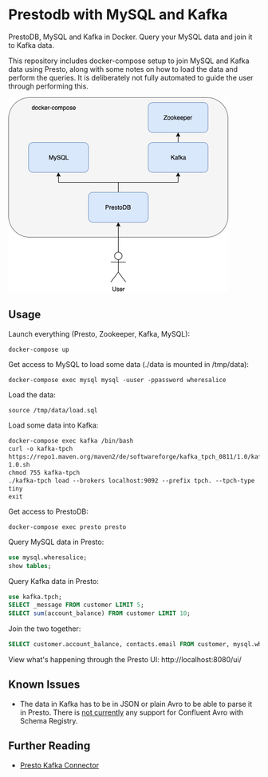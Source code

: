 # Prestodb with MySQL and Kafka

PrestoDB, MySQL and Kafka in Docker.  Query your MySQL data and join it to Kafka data.

This repository includes docker-compose setup to join MySQL and Kafka data using Presto, along with some notes on how to load the data and perform the queries.  It is deliberately not fully automated to guide the user through performing this.

![img/Presto.png](img/Presto.png)

## Usage

Launch everything (Presto, Zookeeper, Kafka, MySQL):

```shell script
docker-compose up
```

Get access to MySQL to load some data (./data is mounted in /tmp/data):

```shell script
docker-compose exec mysql mysql -uuser -ppassword wheresalice
```

Load the data:

```mysql
source /tmp/data/load.sql
```

Load some data into Kafka:

```shell script
docker-compose exec kafka /bin/bash
curl -o kafka-tpch https://repo1.maven.org/maven2/de/softwareforge/kafka_tpch_0811/1.0/kafka_tpch_0811-1.0.sh
chmod 755 kafka-tpch
./kafka-tpch load --brokers localhost:9092 --prefix tpch. --tpch-type tiny
exit
```

Get access to PrestoDB:

```shell script
docker-compose exec presto presto
```

Query MySQL data in Presto:

```sql
use mysql.wheresalice;
show tables;
```

Query Kafka data in Presto:

```sql
use kafka.tpch;
SELECT _message FROM customer LIMIT 5;
SELECT sum(account_balance) FROM customer LIMIT 10;
```

Join the two together:

```sql
SELECT customer.account_balance, contacts.email FROM customer, mysql.wheresalice.contacts contacts WHERE customer.customer_key = contacts.customer_key;
```

View what's happening through the Presto UI: http://localhost:8080/ui/

## Known Issues

* The data in Kafka has to be in JSON or plain Avro to be able to parse it in Presto.  There is [not currently](https://github.com/prestodb/presto/issues/11354) any support for Confluent Avro with Schema Registry.

## Further Reading

* [Presto Kafka Connector](https://prestodb.io/docs/current/connector/kafka.html)